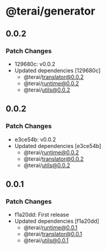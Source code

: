 # @terai/generator

## 0.0.2

### Patch Changes

- 129680c: v0.0.2
- Updated dependencies [129680c]
  - @terai/translator@0.0.2
  - @terai/runtime@0.0.2
  - @terai/utils@0.0.2

## 0.0.2

### Patch Changes

- e3ce54b: v0.0.2
- Updated dependencies [e3ce54b]
  - @terai/runtime@0.0.2
  - @terai/translator@0.0.2
  - @terai/utils@0.0.2

## 0.0.1

### Patch Changes

- f1a20dd: First release
- Updated dependencies [f1a20dd]
  - @terai/runtime@0.0.1
  - @terai/translator@0.0.1
  - @terai/utils@0.0.1

